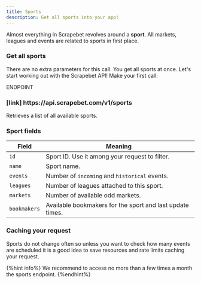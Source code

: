 ```yaml
---
title: Sports
description: Get all sports into your app!
---
```

Almost everything in Scrapebet revolves around a **sport**. All markets, leagues and events are related to sports in first place.

### Get all sports

There are no extra parameters for this call. You get all sports at once. Let's start working out with the Scrapebet API! Make your first call:&#x20;

<div class="card endpoint">
  <span class="ribbon"><span>ENDPOINT</span></span>
  <div class="card-body">
    <h3>[link] https://api.scrapebet.com/v1/sports</h3>
    <div class="desc lead">Retrieves a list of all available sports.</div>
  </div>
</div>

### Sport fields

| Field        | Meaning                                                   |
| ------------ | --------------------------------------------------------- |
| `id`         | Sport ID. Use it among your request to filter.            |
| `name`       | Sport name.                                               |
| `events`     | Number of `incoming` and `historical` events.             |
| `leagues`    | Number of leagues attached to this sport.                 |
| `markets`    | Number of available odd markets.                          |
| `bookmakers` | Available bookmakers for the sport and last update times. |

### Caching your request

Sports do not change often so unless you want to check how many events are scheduled it is a good idea to save resources and rate limits caching your request.

{%hint info%}
We recommend to access no more than a few times a month the sports endpoint.
{%endhint%}

